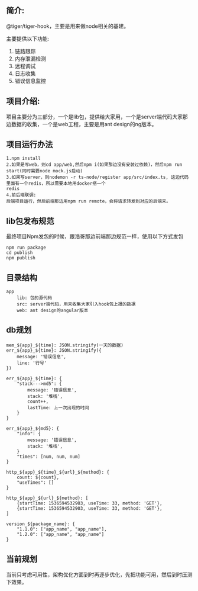 ## 简介:
@tiger/tiger-hook，主要是用来做node相关的基建。

主要提供以下功能:
1. 链路跟踪
2. 内存泄漏检测
3. 远程调试
4. 日志收集
5. 错误信息监控

## 项目介绍:
项目主要分为三部分，一个是lib包，提供给大家用，一个是server端代码大家那边数据的收集，一个是web工程，主要是用ant design的ng版本。

## 项目运行办法
```text
1.npm install 
2.如果是写web，则cd app/web,然后npm i(如果那边没有安装过依赖)，然后npm run start(同时需要node mock.js启动)
3.如果写server，则nodemon -r ts-node/register app/src/index.ts, 这边代码里面有一个redis，所以需要本地用docker搭一个
redis
4.前后端联调:
后端项目运行，然后前端那边用npm run remote，会将请求转发到对应的后端来。
```

## lib包发布规范
最终项目Npm发包的时候，跟浩哥那边前端那边规范一样，使用以下方式发包
```text
npm run package
cd publish
npm publish
```

## 目录结构
```text
app
    lib: 包的源代码
    src: server端代码，用来收集大家引入hook包上报的数据
    web: ant design的angular版本
```

## db规划
```text
mem_${app}_${time}: JSON.stringify(一天的数据)
err_${app}_${time}: JSON.stringify({
    message: '错误信息',
    line: '行号'
})

err_${app}_${time}: {
    "stack--->md5": {
        message: '错误信息',
        stack: '堆栈',
        count++,
        lastTime: 上一次出现的时间
    }
}

err_${app}_${md5}: {
    "info": {
        message: '错误信息',
        stack: '堆栈',
    }
    "times": [num, num, num]
}

http_${app}_${time}_${url}_${method}: {
    count: ${count},
    "useTimes": []
}

http_${app}_${url}_${method}: [
    {startTime: 1536594532903, useTime: 33, method: 'GET'},
    {startTime: 1536594532903, useTime: 33, method: 'GET'},
]

version_${package_name}: {
    "1.1.0": ["app_name", "app_name"],
    "1.2.0": ["app_name", "app_name"]
}

```

## 当前规划
当前只考虑可用性，架构优化方面到时再逐步优化，先把功能可用，然后到时压测下效果。